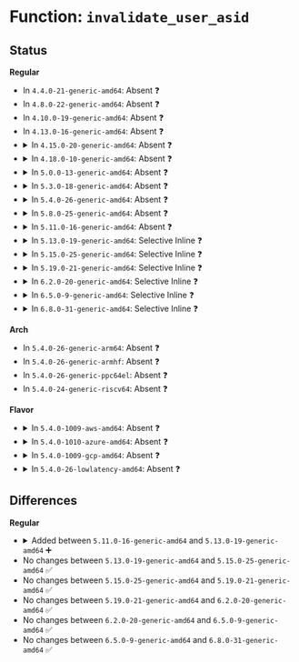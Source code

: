 # Function: <code>invalidate_user_asid</code>

## Status
<b>Regular</b>
<ul>
<li>
In <code>4.4.0-21-generic-amd64</code>: Absent ❓
</li>
<li>
In <code>4.8.0-22-generic-amd64</code>: Absent ❓
</li>
<li>
In <code>4.10.0-19-generic-amd64</code>: Absent ❓
</li>
<li>
In <code>4.13.0-16-generic-amd64</code>: Absent ❓
</li>
<li>
<details>
<summary>In <code>4.15.0-20-generic-amd64</code>: Absent ❓</summary>

```json
{
  "name": "invalidate_user_asid",
  "collision_type": "Static Duplication",
  "inline_type": "Full",
  "funcs": [
    {
      "addr": 18446744071579284049,
      "name": "invalidate_user_asid",
      "external": false,
      "loc": "arch/x86/include/asm/tlbflush.h:328",
      "file": "arch/x86/kernel/paravirt.c",
      "inline": "declared, inlined",
      "caller_inline": [
        "arch/x86/kernel/paravirt.c:native_flush_tlb_one_user",
        "arch/x86/kernel/paravirt.c:native_flush_tlb"
      ],
      "caller_func": []
    },
    {
      "addr": 18446744071579345587,
      "name": "invalidate_user_asid",
      "external": false,
      "loc": "arch/x86/include/asm/tlbflush.h:328",
      "file": "arch/x86/mm/tlb.c",
      "inline": "declared, inlined",
      "caller_inline": [
        "arch/x86/mm/tlb.c:load_new_mm_cr3"
      ],
      "caller_func": []
    },
    {
      "addr": 18446744071602723229,
      "name": "invalidate_user_asid",
      "external": false,
      "loc": "arch/x86/include/asm/tlbflush.h:328",
      "file": "arch/x86/mm/mem_encrypt.c",
      "inline": "declared, inlined",
      "caller_inline": [
        "arch/x86/mm/mem_encrypt.c:__sme_early_map_unmap_mem"
      ],
      "caller_func": []
    }
  ],
  "symbols": []
}
```
</details>
</li>
<li>
<details>
<summary>In <code>4.18.0-10-generic-amd64</code>: Absent ❓</summary>

```json
{
  "name": "invalidate_user_asid",
  "collision_type": "Static Duplication",
  "inline_type": "Full",
  "funcs": [
    {
      "addr": 18446744071579295422,
      "name": "invalidate_user_asid",
      "external": false,
      "loc": "arch/x86/include/asm/tlbflush.h:373",
      "file": "arch/x86/kernel/paravirt.c",
      "inline": "declared, inlined",
      "caller_inline": [
        "arch/x86/kernel/paravirt.c:native_flush_tlb_one_user",
        "arch/x86/kernel/paravirt.c:native_flush_tlb"
      ],
      "caller_func": []
    },
    {
      "addr": 18446744071579357271,
      "name": "invalidate_user_asid",
      "external": false,
      "loc": "arch/x86/include/asm/tlbflush.h:373",
      "file": "arch/x86/mm/tlb.c",
      "inline": "declared, inlined",
      "caller_inline": [
        "arch/x86/mm/tlb.c:load_new_mm_cr3"
      ],
      "caller_func": []
    },
    {
      "addr": 18446744071602895475,
      "name": "invalidate_user_asid",
      "external": false,
      "loc": "arch/x86/include/asm/tlbflush.h:373",
      "file": "arch/x86/mm/mem_encrypt.c",
      "inline": "declared, inlined",
      "caller_inline": [
        "arch/x86/mm/mem_encrypt.c:__sme_early_map_unmap_mem"
      ],
      "caller_func": []
    }
  ],
  "symbols": []
}
```
</details>
</li>
<li>
<details>
<summary>In <code>5.0.0-13-generic-amd64</code>: Absent ❓</summary>

```json
{
  "name": "invalidate_user_asid",
  "collision_type": "Static Duplication",
  "inline_type": "Full",
  "funcs": [
    {
      "addr": 18446744071579319886,
      "name": "invalidate_user_asid",
      "external": false,
      "loc": "arch/x86/include/asm/tlbflush.h:361",
      "file": "arch/x86/kernel/paravirt.c",
      "inline": "declared, inlined",
      "caller_inline": [
        "arch/x86/kernel/paravirt.c:native_flush_tlb_one_user",
        "arch/x86/kernel/paravirt.c:native_flush_tlb_one_user",
        "arch/x86/kernel/paravirt.c:native_flush_tlb",
        "arch/x86/kernel/paravirt.c:native_flush_tlb"
      ],
      "caller_func": []
    },
    {
      "addr": 18446744071579384471,
      "name": "invalidate_user_asid",
      "external": false,
      "loc": "arch/x86/include/asm/tlbflush.h:361",
      "file": "arch/x86/mm/tlb.c",
      "inline": "declared, inlined",
      "caller_inline": [
        "arch/x86/mm/tlb.c:load_new_mm_cr3"
      ],
      "caller_func": []
    },
    {
      "addr": 18446744071604692784,
      "name": "invalidate_user_asid",
      "external": false,
      "loc": "arch/x86/include/asm/tlbflush.h:361",
      "file": "arch/x86/mm/mem_encrypt.c",
      "inline": "declared, inlined",
      "caller_inline": [
        "arch/x86/mm/mem_encrypt.c:__sme_early_map_unmap_mem"
      ],
      "caller_func": []
    }
  ],
  "symbols": []
}
```
</details>
</li>
<li>
<details>
<summary>In <code>5.3.0-18-generic-amd64</code>: Absent ❓</summary>

```json
{
  "name": "invalidate_user_asid",
  "collision_type": "Static Duplication",
  "inline_type": "Full",
  "funcs": [
    {
      "addr": 18446744071579335150,
      "name": "invalidate_user_asid",
      "external": false,
      "loc": "arch/x86/include/asm/tlbflush.h:363",
      "file": "arch/x86/kernel/paravirt.c",
      "inline": "declared, inlined",
      "caller_inline": [
        "arch/x86/kernel/paravirt.c:native_flush_tlb_one_user",
        "arch/x86/kernel/paravirt.c:native_flush_tlb_one_user",
        "arch/x86/kernel/paravirt.c:native_flush_tlb",
        "arch/x86/kernel/paravirt.c:native_flush_tlb"
      ],
      "caller_func": []
    },
    {
      "addr": 18446744071579400001,
      "name": "invalidate_user_asid",
      "external": false,
      "loc": "arch/x86/include/asm/tlbflush.h:363",
      "file": "arch/x86/mm/tlb.c",
      "inline": "declared, inlined",
      "caller_inline": [
        "arch/x86/mm/tlb.c:load_new_mm_cr3"
      ],
      "caller_func": []
    },
    {
      "addr": 18446744071604792780,
      "name": "invalidate_user_asid",
      "external": false,
      "loc": "arch/x86/include/asm/tlbflush.h:363",
      "file": "arch/x86/mm/mem_encrypt.c",
      "inline": "declared, inlined",
      "caller_inline": [
        "arch/x86/mm/mem_encrypt.c:__sme_early_map_unmap_mem"
      ],
      "caller_func": []
    }
  ],
  "symbols": []
}
```
</details>
</li>
<li>
<details>
<summary>In <code>5.4.0-26-generic-amd64</code>: Absent ❓</summary>

```json
{
  "name": "invalidate_user_asid",
  "collision_type": "Static Duplication",
  "inline_type": "Full",
  "funcs": [
    {
      "addr": 18446744071579339358,
      "name": "invalidate_user_asid",
      "external": false,
      "loc": "arch/x86/include/asm/tlbflush.h:379",
      "file": "arch/x86/kernel/paravirt.c",
      "inline": "declared, inlined",
      "caller_inline": [
        "arch/x86/kernel/paravirt.c:native_flush_tlb_one_user",
        "arch/x86/kernel/paravirt.c:native_flush_tlb_one_user",
        "arch/x86/kernel/paravirt.c:native_flush_tlb",
        "arch/x86/kernel/paravirt.c:native_flush_tlb"
      ],
      "caller_func": []
    },
    {
      "addr": 18446744071579403313,
      "name": "invalidate_user_asid",
      "external": false,
      "loc": "arch/x86/include/asm/tlbflush.h:379",
      "file": "arch/x86/mm/tlb.c",
      "inline": "declared, inlined",
      "caller_inline": [
        "arch/x86/mm/tlb.c:load_new_mm_cr3"
      ],
      "caller_func": []
    },
    {
      "addr": 18446744071604818501,
      "name": "invalidate_user_asid",
      "external": false,
      "loc": "arch/x86/include/asm/tlbflush.h:379",
      "file": "arch/x86/mm/mem_encrypt.c",
      "inline": "declared, inlined",
      "caller_inline": [
        "arch/x86/mm/mem_encrypt.c:__sme_early_map_unmap_mem"
      ],
      "caller_func": []
    }
  ],
  "symbols": []
}
```
</details>
</li>
<li>
<details>
<summary>In <code>5.8.0-25-generic-amd64</code>: Absent ❓</summary>

```json
{
  "name": "invalidate_user_asid",
  "collision_type": "Unique Static",
  "inline_type": "Full",
  "funcs": [
    {
      "addr": 18446744071579417073,
      "name": "invalidate_user_asid",
      "external": false,
      "loc": "arch/x86/mm/tlb.c:249",
      "file": "arch/x86/mm/tlb.c",
      "inline": "declared, inlined",
      "caller_inline": [
        "arch/x86/mm/tlb.c:native_flush_tlb_local",
        "arch/x86/mm/tlb.c:native_flush_tlb_local",
        "arch/x86/mm/tlb.c:native_flush_tlb_one_user",
        "arch/x86/mm/tlb.c:native_flush_tlb_one_user",
        "arch/x86/mm/tlb.c:load_new_mm_cr3",
        "arch/x86/mm/tlb.c:load_new_mm_cr3"
      ],
      "caller_func": []
    }
  ],
  "symbols": []
}
```
</details>
</li>
<li>
<details>
<summary>In <code>5.11.0-16-generic-amd64</code>: Absent ❓</summary>

```json
{
  "name": "invalidate_user_asid",
  "collision_type": "Unique Static",
  "inline_type": "Full",
  "funcs": [
    {
      "addr": 18446744071579417153,
      "name": "invalidate_user_asid",
      "external": false,
      "loc": "arch/x86/mm/tlb.c:248",
      "file": "arch/x86/mm/tlb.c",
      "inline": "declared, inlined",
      "caller_inline": [
        "arch/x86/mm/tlb.c:native_flush_tlb_local",
        "arch/x86/mm/tlb.c:native_flush_tlb_local",
        "arch/x86/mm/tlb.c:native_flush_tlb_one_user",
        "arch/x86/mm/tlb.c:native_flush_tlb_one_user",
        "arch/x86/mm/tlb.c:load_new_mm_cr3",
        "arch/x86/mm/tlb.c:load_new_mm_cr3"
      ],
      "caller_func": []
    }
  ],
  "symbols": []
}
```
</details>
</li>
<li>
<details>
<summary>In <code>5.13.0-19-generic-amd64</code>: Selective Inline ❓</summary>

```c
void invalidate_user_asid(u16 asid)
```

```json
{
  "name": "invalidate_user_asid",
  "collision_type": "Unique Static",
  "inline_type": "Selective",
  "funcs": [
    {
      "addr": 18446744071579416288,
      "name": "invalidate_user_asid",
      "external": false,
      "loc": "arch/x86/mm/tlb.c:249",
      "file": "arch/x86/mm/tlb.c",
      "inline": "declared, inlined",
      "caller_inline": [],
      "caller_func": [
        "arch/x86/mm/tlb.c:native_flush_tlb_local",
        "arch/x86/mm/tlb.c:native_flush_tlb_one_user",
        "arch/x86/mm/tlb.c:load_new_mm_cr3"
      ]
    }
  ],
  "symbols": [
    {
      "addr": 18446744071579416288,
      "name": "invalidate_user_asid",
      "section": ".text",
      "bind": "STB_LOCAL",
      "size": 43
    }
  ]
}
```
</details>
</li>
<li>
<details>
<summary>In <code>5.15.0-25-generic-amd64</code>: Selective Inline ❓</summary>

```c
void invalidate_user_asid(u16 asid)
```

```json
{
  "name": "invalidate_user_asid",
  "collision_type": "Unique Static",
  "inline_type": "Selective",
  "funcs": [
    {
      "addr": 18446744071579479232,
      "name": "invalidate_user_asid",
      "external": false,
      "loc": "arch/x86/mm/tlb.c:256",
      "file": "arch/x86/mm/tlb.c",
      "inline": "declared, inlined",
      "caller_inline": [],
      "caller_func": [
        "arch/x86/mm/tlb.c:native_flush_tlb_local",
        "arch/x86/mm/tlb.c:native_flush_tlb_one_user",
        "arch/x86/mm/tlb.c:load_new_mm_cr3"
      ]
    }
  ],
  "symbols": [
    {
      "addr": 18446744071579479232,
      "name": "invalidate_user_asid",
      "section": ".text",
      "bind": "STB_LOCAL",
      "size": 43
    }
  ]
}
```
</details>
</li>
<li>
<details>
<summary>In <code>5.19.0-21-generic-amd64</code>: Selective Inline ❓</summary>

```c
void invalidate_user_asid(u16 asid)
```

```json
{
  "name": "invalidate_user_asid",
  "collision_type": "Unique Static",
  "inline_type": "Selective",
  "funcs": [
    {
      "addr": 18446744071579557968,
      "name": "invalidate_user_asid",
      "external": false,
      "loc": "arch/x86/mm/tlb.c:257",
      "file": "arch/x86/mm/tlb.c",
      "inline": "declared, inlined",
      "caller_inline": [],
      "caller_func": [
        "arch/x86/mm/tlb.c:native_flush_tlb_local",
        "arch/x86/mm/tlb.c:native_flush_tlb_one_user",
        "arch/x86/mm/tlb.c:load_new_mm_cr3"
      ]
    }
  ],
  "symbols": [
    {
      "addr": 18446744071579557968,
      "name": "invalidate_user_asid",
      "section": ".text",
      "bind": "STB_LOCAL",
      "size": 44
    }
  ]
}
```
</details>
</li>
<li>
<details>
<summary>In <code>6.2.0-20-generic-amd64</code>: Selective Inline ❓</summary>

```c
void invalidate_user_asid(u16 asid)
```

```json
{
  "name": "invalidate_user_asid",
  "collision_type": "Unique Static",
  "inline_type": "Selective",
  "funcs": [
    {
      "addr": 18446744071579665120,
      "name": "invalidate_user_asid",
      "external": false,
      "loc": "arch/x86/mm/tlb.c:257",
      "file": "arch/x86/mm/tlb.c",
      "inline": "declared, inlined",
      "caller_inline": [],
      "caller_func": [
        "arch/x86/mm/tlb.c:native_flush_tlb_local",
        "arch/x86/mm/tlb.c:native_flush_tlb_one_user",
        "arch/x86/mm/tlb.c:load_new_mm_cr3"
      ]
    }
  ],
  "symbols": [
    {
      "addr": 18446744071579665120,
      "name": "invalidate_user_asid",
      "section": ".text",
      "bind": "STB_LOCAL",
      "size": 44
    }
  ]
}
```
</details>
</li>
<li>
<details>
<summary>In <code>6.5.0-9-generic-amd64</code>: Selective Inline ❓</summary>

```c
void invalidate_user_asid(u16 asid)
```

```json
{
  "name": "invalidate_user_asid",
  "collision_type": "Unique Static",
  "inline_type": "Selective",
  "funcs": [
    {
      "addr": 18446744071579679264,
      "name": "invalidate_user_asid",
      "external": false,
      "loc": "arch/x86/mm/tlb.c:261",
      "file": "arch/x86/mm/tlb.c",
      "inline": "declared, inlined",
      "caller_inline": [],
      "caller_func": [
        "arch/x86/mm/tlb.c:native_flush_tlb_local",
        "arch/x86/mm/tlb.c:native_flush_tlb_one_user",
        "arch/x86/mm/tlb.c:switch_mm_irqs_off"
      ]
    }
  ],
  "symbols": [
    {
      "addr": 18446744071579679264,
      "name": "invalidate_user_asid",
      "section": ".text",
      "bind": "STB_LOCAL",
      "size": 44
    }
  ]
}
```
</details>
</li>
<li>
<details>
<summary>In <code>6.8.0-31-generic-amd64</code>: Selective Inline ❓</summary>

```c
void invalidate_user_asid(u16 asid)
```

```json
{
  "name": "invalidate_user_asid",
  "collision_type": "Unique Static",
  "inline_type": "Selective",
  "funcs": [
    {
      "addr": 18446744071579713712,
      "name": "invalidate_user_asid",
      "external": false,
      "loc": "arch/x86/mm/tlb.c:262",
      "file": "arch/x86/mm/tlb.c",
      "inline": "declared, inlined",
      "caller_inline": [],
      "caller_func": [
        "arch/x86/mm/tlb.c:native_flush_tlb_local",
        "arch/x86/mm/tlb.c:native_flush_tlb_one_user",
        "arch/x86/mm/tlb.c:switch_mm_irqs_off"
      ]
    }
  ],
  "symbols": [
    {
      "addr": 18446744071579713712,
      "name": "invalidate_user_asid",
      "section": ".text",
      "bind": "STB_LOCAL",
      "size": 44
    }
  ]
}
```
</details>
</li>
</ul>
<b>Arch</b>
<ul>
<li>
In <code>5.4.0-26-generic-arm64</code>: Absent ❓
</li>
<li>
In <code>5.4.0-26-generic-armhf</code>: Absent ❓
</li>
<li>
In <code>5.4.0-26-generic-ppc64el</code>: Absent ❓
</li>
<li>
In <code>5.4.0-24-generic-riscv64</code>: Absent ❓
</li>
</ul>
<b>Flavor</b>
<ul>
<li>
<details>
<summary>In <code>5.4.0-1009-aws-amd64</code>: Absent ❓</summary>

```json
{
  "name": "invalidate_user_asid",
  "collision_type": "Static Duplication",
  "inline_type": "Full",
  "funcs": [
    {
      "addr": 18446744071579335262,
      "name": "invalidate_user_asid",
      "external": false,
      "loc": "arch/x86/include/asm/tlbflush.h:379",
      "file": "arch/x86/kernel/paravirt.c",
      "inline": "declared, inlined",
      "caller_inline": [
        "arch/x86/kernel/paravirt.c:native_flush_tlb_one_user",
        "arch/x86/kernel/paravirt.c:native_flush_tlb_one_user",
        "arch/x86/kernel/paravirt.c:native_flush_tlb",
        "arch/x86/kernel/paravirt.c:native_flush_tlb"
      ],
      "caller_func": []
    },
    {
      "addr": 18446744071579399217,
      "name": "invalidate_user_asid",
      "external": false,
      "loc": "arch/x86/include/asm/tlbflush.h:379",
      "file": "arch/x86/mm/tlb.c",
      "inline": "declared, inlined",
      "caller_inline": [
        "arch/x86/mm/tlb.c:load_new_mm_cr3"
      ],
      "caller_func": []
    },
    {
      "addr": 18446744071604732381,
      "name": "invalidate_user_asid",
      "external": false,
      "loc": "arch/x86/include/asm/tlbflush.h:379",
      "file": "arch/x86/mm/mem_encrypt.c",
      "inline": "declared, inlined",
      "caller_inline": [
        "arch/x86/mm/mem_encrypt.c:__sme_early_map_unmap_mem"
      ],
      "caller_func": []
    }
  ],
  "symbols": []
}
```
</details>
</li>
<li>
<details>
<summary>In <code>5.4.0-1010-azure-amd64</code>: Absent ❓</summary>

```json
{
  "name": "invalidate_user_asid",
  "collision_type": "Static Duplication",
  "inline_type": "Full",
  "funcs": [
    {
      "addr": 18446744071579268926,
      "name": "invalidate_user_asid",
      "external": false,
      "loc": "arch/x86/include/asm/tlbflush.h:379",
      "file": "arch/x86/kernel/paravirt.c",
      "inline": "declared, inlined",
      "caller_inline": [
        "arch/x86/kernel/paravirt.c:native_flush_tlb_one_user",
        "arch/x86/kernel/paravirt.c:native_flush_tlb_one_user",
        "arch/x86/kernel/paravirt.c:native_flush_tlb",
        "arch/x86/kernel/paravirt.c:native_flush_tlb"
      ],
      "caller_func": []
    },
    {
      "addr": 18446744071579328503,
      "name": "invalidate_user_asid",
      "external": false,
      "loc": "arch/x86/include/asm/tlbflush.h:379",
      "file": "arch/x86/mm/tlb.c",
      "inline": "declared, inlined",
      "caller_inline": [
        "arch/x86/mm/tlb.c:load_new_mm_cr3"
      ],
      "caller_func": []
    },
    {
      "addr": 18446744071604700106,
      "name": "invalidate_user_asid",
      "external": false,
      "loc": "arch/x86/include/asm/tlbflush.h:379",
      "file": "arch/x86/mm/mem_encrypt.c",
      "inline": "declared, inlined",
      "caller_inline": [
        "arch/x86/mm/mem_encrypt.c:__sme_early_map_unmap_mem"
      ],
      "caller_func": []
    }
  ],
  "symbols": []
}
```
</details>
</li>
<li>
<details>
<summary>In <code>5.4.0-1009-gcp-amd64</code>: Absent ❓</summary>

```json
{
  "name": "invalidate_user_asid",
  "collision_type": "Static Duplication",
  "inline_type": "Full",
  "funcs": [
    {
      "addr": 18446744071579335182,
      "name": "invalidate_user_asid",
      "external": false,
      "loc": "arch/x86/include/asm/tlbflush.h:379",
      "file": "arch/x86/kernel/paravirt.c",
      "inline": "declared, inlined",
      "caller_inline": [
        "arch/x86/kernel/paravirt.c:native_flush_tlb_one_user",
        "arch/x86/kernel/paravirt.c:native_flush_tlb_one_user",
        "arch/x86/kernel/paravirt.c:native_flush_tlb",
        "arch/x86/kernel/paravirt.c:native_flush_tlb"
      ],
      "caller_func": []
    },
    {
      "addr": 18446744071579399137,
      "name": "invalidate_user_asid",
      "external": false,
      "loc": "arch/x86/include/asm/tlbflush.h:379",
      "file": "arch/x86/mm/tlb.c",
      "inline": "declared, inlined",
      "caller_inline": [
        "arch/x86/mm/tlb.c:load_new_mm_cr3"
      ],
      "caller_func": []
    },
    {
      "addr": 18446744071604809948,
      "name": "invalidate_user_asid",
      "external": false,
      "loc": "arch/x86/include/asm/tlbflush.h:379",
      "file": "arch/x86/mm/mem_encrypt.c",
      "inline": "declared, inlined",
      "caller_inline": [
        "arch/x86/mm/mem_encrypt.c:__sme_early_map_unmap_mem"
      ],
      "caller_func": []
    }
  ],
  "symbols": []
}
```
</details>
</li>
<li>
<details>
<summary>In <code>5.4.0-26-lowlatency-amd64</code>: Absent ❓</summary>

```json
{
  "name": "invalidate_user_asid",
  "collision_type": "Static Duplication",
  "inline_type": "Full",
  "funcs": [
    {
      "addr": 18446744071579343534,
      "name": "invalidate_user_asid",
      "external": false,
      "loc": "arch/x86/include/asm/tlbflush.h:379",
      "file": "arch/x86/kernel/paravirt.c",
      "inline": "declared, inlined",
      "caller_inline": [
        "arch/x86/kernel/paravirt.c:native_flush_tlb_one_user",
        "arch/x86/kernel/paravirt.c:native_flush_tlb_one_user",
        "arch/x86/kernel/paravirt.c:native_flush_tlb",
        "arch/x86/kernel/paravirt.c:native_flush_tlb"
      ],
      "caller_func": []
    },
    {
      "addr": 18446744071579407633,
      "name": "invalidate_user_asid",
      "external": false,
      "loc": "arch/x86/include/asm/tlbflush.h:379",
      "file": "arch/x86/mm/tlb.c",
      "inline": "declared, inlined",
      "caller_inline": [
        "arch/x86/mm/tlb.c:load_new_mm_cr3"
      ],
      "caller_func": []
    },
    {
      "addr": 18446744071604822658,
      "name": "invalidate_user_asid",
      "external": false,
      "loc": "arch/x86/include/asm/tlbflush.h:379",
      "file": "arch/x86/mm/mem_encrypt.c",
      "inline": "declared, inlined",
      "caller_inline": [
        "arch/x86/mm/mem_encrypt.c:__sme_early_map_unmap_mem"
      ],
      "caller_func": []
    }
  ],
  "symbols": []
}
```
</details>
</li>
</ul>

## Differences
<b>Regular</b>
<ul>
<li>
<details>
<summary>Added between <code>5.11.0-16-generic-amd64</code> and <code>5.13.0-19-generic-amd64</code> ➕</summary>

```c
void invalidate_user_asid(u16 asid)
```
</details>
</li>
<li>
No changes between <code>5.13.0-19-generic-amd64</code> and <code>5.15.0-25-generic-amd64</code> ✅
</li>
<li>
No changes between <code>5.15.0-25-generic-amd64</code> and <code>5.19.0-21-generic-amd64</code> ✅
</li>
<li>
No changes between <code>5.19.0-21-generic-amd64</code> and <code>6.2.0-20-generic-amd64</code> ✅
</li>
<li>
No changes between <code>6.2.0-20-generic-amd64</code> and <code>6.5.0-9-generic-amd64</code> ✅
</li>
<li>
No changes between <code>6.5.0-9-generic-amd64</code> and <code>6.8.0-31-generic-amd64</code> ✅
</li>
</ul>
